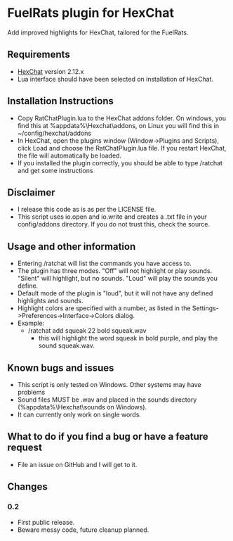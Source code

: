 # FuelRats plugin for HexChat
Add improved highlights for HexChat, tailored for the FuelRats.

## Requirements
* [HexChat](https://hexchat.github.io/) version 2.12.x
* Lua interface should have been selected on installation of HexChat. 

## Installation Instructions
* Copy RatChatPlugin.lua to the HexChat addons folder. On windows, you find this at %appdata%\Hexchat\addons, on Linux you will find this in ~/config/hexchat/addons
* In HexChat, open the plugins window (Window->Plugins and Scripts), click Load and choose the RatChatPlugin.lua file. If you restart HexChat, the file will automatically be loaded.
* If you installed the plugin correctly, you should be able to type /ratchat and get some instructions

## Disclaimer
* I release this code as is as per the LICENSE file.
* This script uses io.open and io.write and creates a .txt file in your config/addons directory. If you do not trust this, check the source.

## Usage and other information
* Entering /ratchat will list the commands you have access to.
* The plugin has three modes. "Off" will not highlight or play sounds. "Silent" will highlight, but no sounds. "Loud" will play the sounds you define.
* Default mode of the plugin is "loud", but it will not have any defined highlights and sounds.
* Highlight colors are specified with a number, as listed in the Settings->Preferences->Interface->Colors dialog.
* Example:
  * /ratchat add squeak 22 bold squeak.wav
    * this will highlight the word squeak in bold purple, and play the sound squeak.wav.

## Known bugs and issues
* This script is only tested on Windows. Other systems may have problems
* Sound files MUST be .wav and placed in the sounds directory (%appdata%\Hexchat\sounds on Windows).
* It can currently only work on single words.

## What to do if you find a bug or have a feature request
* File an issue on GitHub and I will get to it.

## Changes
### 0.2
* First public release.
* Beware messy code, future cleanup planned.
